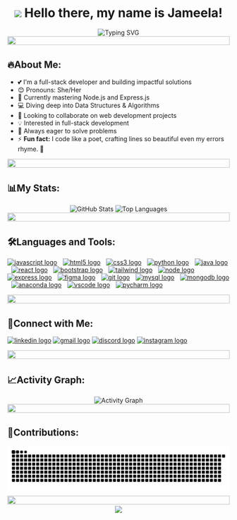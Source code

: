 # <div align="center"><img src="https://media.giphy.com/media/hvRJCLFzcasrR4ia7z/giphy.gif" width="30"> Hello there, my name is Jameela!</div>

<div align="center">
  <img src="https://readme-typing-svg.herokuapp.com?font=Comfortaa&weight=600&size=28&pause=1000&color=008080&center=true&vCenter=true&random=false&width=435&lines=Full-Stack+Developer;AI+Enthusiast;Creative+Coder;Lifelong+Learner" alt="Typing SVG" />
  <br>
  <img src="https://i.imgur.com/dBaSKWF.gif" height="20" width="100%">
</div>

## 🔥About Me:
- 💕 I'm a full-stack developer and building impactful solutions  
- 😊 Pronouns: She/Her  
- 🌱 Currently mastering Node.js and Express.js  
- 💻 Diving deep into Data Structures & Algorithms  
- 🚀 Looking to collaborate on web development projects  
- 💡 Interested in full-stack development
- 🎯 Always eager to solve problems  
- ⚡ <b>Fun fact:</b> I code like a poet, crafting lines so beautiful even my errors rhyme. 🌟


<div align="center">
  <img src="https://i.imgur.com/dBaSKWF.gif" height="20" width="100%">
</div>

###

## 📊My Stats:
<div align="center">
  <img src="https://github-readme-stats.vercel.app/api?username=jameelaaaa&show_icons=true&theme=tokyonight&title_color=008080&icon_color=008080&hide_border=true&count_private=true" height="150" alt="GitHub Stats"/>
  <img src="https://github-readme-stats.vercel.app/api/top-langs/?username=hsahrasrhmiat&theme=tokyonight&title_color=008080&hide_border=true&layout=compact" height="150" alt="Top Languages"/>
</div>

<div align="center">
  <img src="https://i.imgur.com/dBaSKWF.gif" height="20" width="100%">
</div>

###

<div align="left">

## 🛠️Languages and Tools:
<a href="https://developer.mozilla.org/en-US/docs/Web/JavaScript"><img src="https://skillicons.dev/icons?i=js" height="34" alt="javascript logo"  /></a>
<img width="5" />
<a href="https://developer.mozilla.org/en-US/docs/Web/HTML"><img src="https://skillicons.dev/icons?i=html" height="34" alt="html5 logo"  /></a>
<img width="5" />
<a href="https://developer.mozilla.org/en-US/docs/Web/CSS"><img src="https://skillicons.dev/icons?i=css" height="34" alt="css3 logo"  /></a>
<img width="5" />
<a href="https://www.python.org/doc/"><img src="https://skillicons.dev/icons?i=python" height="34" alt="python logo"  /></a>
<img width="5" />
<a href="https://docs.oracle.com/en/java/"><img src="https://skillicons.dev/icons?i=java" height="34" alt="java logo"  /></a>
<img width="5" />
<a href="https://react.dev/"><img src="https://skillicons.dev/icons?i=react" height="34" alt="react logo"  /></a>
<img width="5" />
<a href="https://getbootstrap.com/docs/5.0/getting-started/introduction/"><img src="https://skillicons.dev/icons?i=bootstrap" height="34" alt="bootstrap logo"  /></a>
<img width="5" />
<a href="https://v2.tailwindcss.com/docs"><img src="https://skillicons.dev/icons?i=tailwind" height="34" alt="tailwind logo"  /></a>
<img width="5" />
<a href="https://nodejs.org/api/all.html"><img src="https://skillicons.dev/icons?i=nodejs" height="34" alt="node logo"  /></a>
<img width="5" />
<a href="https://expressjs.com/en/guide/routing.html"><img src="https://skillicons.dev/icons?i=express" height="34" alt="express logo"  /></a>
<img width="5" />
<a href="https://help.figma.com/hc/en-us"><img src="https://skillicons.dev/icons?i=figma" height="34" alt="figma logo"  /></a>
<img width="5" />
<a href="https://git-scm.com/doc"><img src="https://skillicons.dev/icons?i=git" height="34" alt="git logo"  /></a>
<img width="5" />
<a href="https://dev.mysql.com/doc/"><img src="https://skillicons.dev/icons?i=mysql" height="34" alt="mysql logo"  /></a>
<img width="5" />
<a href="https://www.mongodb.com/docs/"><img src="https://skillicons.dev/icons?i=mongodb" height="34" alt="mongodb logo"  /></a>
<img width="5" />
<a href="https://docs.anaconda.com/"><img src="https://skillicons.dev/icons?i=anaconda" height="34" alt="anaconda logo"  /></a>
<img width="5" />
<a href="https://code.visualstudio.com/Docs"><img src="https://skillicons.dev/icons?i=vscode" height="34" alt="vscode logo"  /></a>
<img width="5" />
<a href="https://www.jetbrains.com/help/pycharm/quick-start-guide.htm"><img src="https://skillicons.dev/icons?i=pycharm" height="34" alt="pycharm logo"  /></a>
</div>

<div align="center">
  <img src="https://i.imgur.com/dBaSKWF.gif" height="20" width="100%">
</div>

###

<div align="left">

## 🤝Connect with Me:
<a href="https://www.linkedin.com/in/jameela-banu-184a6028b/"><img src="https://img.icons8.com/?size=100&id=13930&format=png&color=000000" height="40" alt="linkedin logo"  /></a>
<a href="mailto:jameelaa2303@gmail.com"><img src="https://img.icons8.com/?size=100&id=qyRpAggnV0zH&format=png&color=000000" height="40" alt="gmail logo" /></a>
<a href="https://discord.com/users/1223194933444350063"><img src="https://img.icons8.com/?size=100&id=M725CLW4L7wE&format=png&color=000000" height="40" alt="discord logo"  /></a>
<a href=""><img src="https://img.icons8.com/?size=100&id=Xy10Jcu1L2Su&format=png&color=000000" height="40" alt="instagram logo"  /></a>
</div>

<div align="center">
  <img src="https://i.imgur.com/dBaSKWF.gif" height="20" width="100%">
</div>

###

## <div align="left">📈Activity Graph:</div>

<div align="center">
  <img alt="Activity Graph" src="https://github-readme-activity-graph.vercel.app/graph?username=jameelaaaa&theme=react-dark&color=008080&line=008080&point=008080&hide_border=true" />
</div>

<div align="center">
  <img src="https://i.imgur.com/dBaSKWF.gif" height="20" width="100%">
</div>

## <div align="left">🐍Contributions:</div>

<div align="center">
 <img src="https://raw.githubusercontent.com/jameelaaaa/jameelaaaa/output/snake.svg" alt="Snake animation" />
</div>

<div align="center">
  <img src="https://i.imgur.com/dBaSKWF.gif" height="20" width="100%">
</div>

<div align="center">
  <img src="https://raw.githubusercontent.com/BrunnerLivio/brunnerlivio/master/images/marquee.svg" />
</div>
